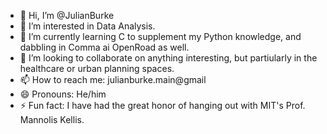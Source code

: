 - 👋 Hi, I’m @JulianBurke
- 👀 I’m interested in Data Analysis. 
- 🌱 I’m currently learning C to supplement my Python knowledge, and dabbling in Comma ai OpenRoad as well.
- 💞️ I’m looking to collaborate on anything interesting, but partiularly in the healthcare or urban planning spaces.
- 📫 How to reach me: julianburke.main@gmail
- 😄 Pronouns: He/him
- ⚡ Fun fact: I have had the great honor  of hanging out with MIT's Prof. Mannolis Kellis.

<!---
JulianBurke/JulianBurke is a ✨ special ✨ repository because its `README.md` (this file) appears on your GitHub profile.
You can click the Preview link to take a look at your changes.
--->
